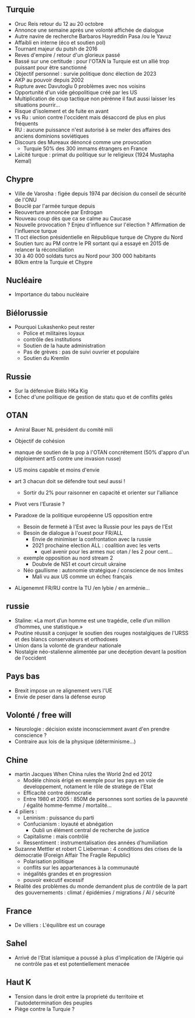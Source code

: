 ## Turquie

- Oruc Reis retour du 12 au 20 octobre
- Annonce une semaine après une volonté affichée de dialogue
- Autre navire de recherche Barbaros Hayreddin Pasa /ou le Yavuz
- Affaibli en interne (éco et soutien pol)
- Tournant majeur du putsh de 2016
- Reves d'empire / retour d'un glorieux passé
- Bassé sur une certitude : pour l'OTAN la Turquie est un allié trop puissant pour être sanctionné
- Objectif personnel : survie politique donc élection de 2023
- AKP au pouvoir depuis 2002
- Rupture avec Davutoglu 0 problèmes avec nos voisins
- Opportunité d'un vide géopolitique créé par les US
- Multiplication de coup tactique non pérénne il faut aussi laisser les situations pourrir...
- Risque d'isolement et de fuite en avant
- vs Ru : union contre l'occident mais désaccord de plus en plus fréquents
- RU : aucune puissance n'est autorisé à se meler des affaires des anciens dominions soviétiques
- Discours des Mureaux dénoncé comme une provocation
  - Turquie 50% des 300 immams étrangers en France
- Laïcité turque : primat du politique sur le religieux (1924 Mustapha Kemal)

## Chypre 

- Ville de Varosha : figée depuis 1974 par décision du conseil de sécurité de l'ONU
- Bouclé par l'armée turque depuis
- Reouverture annoncée par Erdrogan
- Nouveau coup dès que ca se calme au Caucase
- Nouvelle provocation ? Enjeu d'influence sur l'élection ? Affirmation de l'influence turque
- 11 oct élection présidentielle en République turque de Chypre du Nord
- Soutien turc au PM contre le PR sortant qui a essayé en 2015 de relancer la réconciliation
- 30 à 40 000 soldats turcs au Nord pour 300 000 habitants
- 80km entre la Turquie et Chypre

## Nucléaire 

- Importance du tabou nucléaire

## Biélorussie

- Pourquoi Lukashenko peut rester
  - Police et militaires loyaux
  - contrôle des institutions
  - Soutien de la haute administration
  - Pas de grèves : pas de suivi ouvrier et populaire
  - Soutien du Kremlin
  
## Russie

- Sur la défensive Biélo HKa Kig
- Echec d'une politique de gestion de statu quo et de conflits gelés

## OTAN

- Amiral Bauer NL président du comité mili
- Objectif de cohésion

- manque de soutien de la pop à l'OTAN concrétement (50% d'appro d'un déploiement art5 contre une invasion russe)
- US moins capable et moins d'envie
- art 3 chacun doit se défendre tout seul aussi !
  - Sortir du 2% pour raisonner en capacité et orienter sur l'alliance
  
- Pivot vers l'Eurasie ?

- Paradoxe de la politique européenne US opposition entre
  - Besoin de fermeté à l'Est avec la Russie pour les pays de l'Est
  - Besoin de dialogue à l'ouest pour FR/ALL
    - Envie de minimiser la confrontation avec la russie
    - 2021 prochaine election ALL : coalition avec les verts 
      - quel avenir pour les armes nuc otan / les 2 pour cent...
  - exemple opposition au nord stream 2 
    - Doubvle de NS1 et court circuit ukraine
  - Néo gaullisme : autonomie stratégique / conscience de nos limites
    - Mali vu aux US comme un échec français
 
- ALigenemnt FR/RU contre la TU /en lybie / en arménie...

## russie 

- Staline: «La mort d’un homme est une tragédie, celle d’un million d’hommes, une statistique.»
- Poutine réussit a conjuger le soutien des rouges nostalgiques de l'URSS et des blancs conservateurs et orthodoxes
- Union dans la volonté de grandeur nationale
- Nostalgie néo-stalienne alimentée par une decéption devant la position de l'occident

## Pays bas 

- Brexit impose un re alignement vers l'UE
- Envie de peser dans la défense europ

## Volonté / free will

- Neurologie : décision existe inconsciemment avant d'en prendre conscience ?
- Contraire aux lois de la physique (déterminisme...)

## Chine

- martin Jacques When China rules the World 2nd ed 2012
	- Modèle chinois érigé en exemple pour les pays en voie de developpement, notament le rôle de stratège de l'Etat
	- Efficacité contre démocratie
	- Entre 1980 et 2005 : 850M de personnes sont sorties de la pauvreté / égalité homme-femme / mortalité...
- 4 piliers :
	- Leninism : puissance du parti
	- Confucianism : loyauté et abnégation
		- Oubli un élément central de recherche de justice
	- Capitalisme : mais contrôlé
	- Ressentiment : instrumentalisation des années d'humiliation
- Suzanne Mettler et robert C Lieberman : 4 conditions des crises de la démocratie (Foreign Affair The Fragile Republic)
	- Polarisation politique
	- conflits sur les appartenances à la communauté 
	- inégalités grandes et en progression
	- pouvoir exécutif excessif
- Réalité des problèmes du monde demandent plus de contrôle de la part des gouvernements : climat / épidémies / migrations / AI / sécurité

## France

- De villiers : L'équilibre est un courage

## Sahel

- Arrivé de l'Etat islamique a poussé à plus d'implication de l'Algérie qui ne contrôle pas et est potentiellement menacée

## Haut K

- Tension dans le droit entre la proprieté du territoire et l'autodetermination des peuples
- Piège contre la Turquie ?